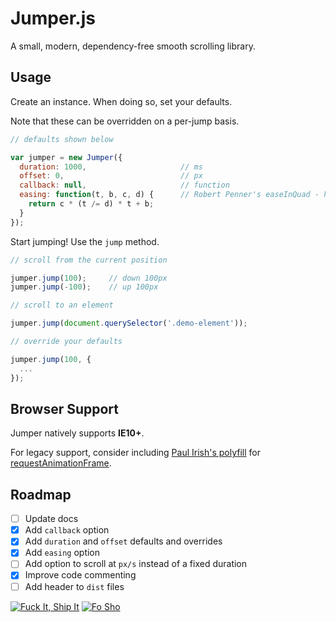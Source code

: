# Jumper.js

A small, modern, dependency-free smooth scrolling library.

## Usage

Create an instance. When doing so, set your defaults.

Note that these can be overridden on a per-jump basis.

```javascript
// defaults shown below

var jumper = new Jumper({
  duration: 1000,                     // ms
  offset: 0,                          // px
  callback: null,                     // function
  easing: function(t, b, c, d) {      // Robert Penner's easeInQuad - http://robertpenner.com/easing/
    return c * (t /= d) * t + b;
  }
});
```

Start jumping! Use the `jump` method.

```javascript
// scroll from the current position

jumper.jump(100);     // down 100px
jumper.jump(-100);    // up 100px

// scroll to an element

jumper.jump(document.querySelector('.demo-element'));

// override your defaults

jumper.jump(100, {
  ...
});
```

## Browser Support

Jumper natively supports **IE10+**.

For legacy support, consider including [Paul Irish's polyfill](https://gist.github.com/paulirish/1579671) for [requestAnimationFrame](https://developer.mozilla.org/en-US/docs/Web/API/window/requestAnimationFrame).

## Roadmap

- [ ] Update docs
- [x] Add `callback` option
- [x] Add `duration` and `offset` defaults and overrides
- [x] Add `easing` option
- [ ] Add option to scroll at `px/s` instead of a fixed duration
- [x] Improve code commenting
- [ ] Add header to `dist` files

[![Fuck It, Ship It](http://forthebadge.com/images/badges/fuck-it-ship-it.svg)](http://forthebadge.com) [![Fo Sho](http://forthebadge.com/images/badges/fo-sho.svg)](http://forthebadge.com)
